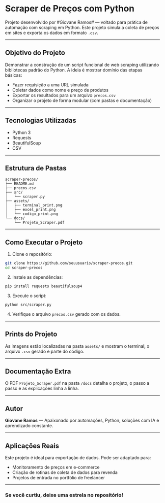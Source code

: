 # Scraper de Preços com Python

Projeto desenvolvido por #Giovane Ramos# — voltado para prática de automação com scraping em Python. Este projeto simula a coleta de preços em sites e exporta os dados em formato `.csv`.

---

## Objetivo do Projeto

Demonstrar a construção de um script funcional de web scraping utilizando bibliotecas padrão do Python. A ideia é mostrar domínio das etapas básicas:

- Fazer requisição a uma URL simulada
- Coletar dados como nome e preço de produtos
- Exportar os resultados para um arquivo `precos.csv`
- Organizar o projeto de forma modular (com pastas e documentação)

---

## Tecnologias Utilizadas

- Python 3
- Requests
- BeautifulSoup
- CSV

---

## Estrutura de Pastas

```
scraper-precos/
├── README.md
├── precos.csv
├── src/
│   └── scraper.py
├── assets/
│   ├── terminal_print.png
│   ├── excel_print.png
│   └── codigo_print.png
└── docs/
    └── Projeto_Scraper.pdf
```

---

## Como Executar o Projeto

1. Clone o repositório:
```bash
git clone https://github.com/seuusuario/scraper-precos.git
cd scraper-precos
```

2. Instale as dependências:
```bash
pip install requests beautifulsoup4
```

3. Execute o script:
```bash
python src/scraper.py
```

4. Verifique o arquivo `precos.csv` gerado com os dados.

---

## Prints do Projeto

As imagens estão localizadas na pasta `assets/` e mostram o terminal, o arquivo `.csv` gerado e parte do código.

---

## Documentação Extra

O PDF `Projeto_Scraper.pdf` na pasta `/docs` detalha o projeto, o passo a passo e as explicações linha a linha.

---

## Autor

**Giovane Ramos** — Apaixonado por automações, Python, soluções com IA e aprendizado constante.

---

## Aplicações Reais

Este projeto é ideal para exportação de dados. Pode ser adaptado para:

- Monitoramento de preços em e-commerce
- Criação de rotinas de coleta de dados para revenda
- Projetos de entrada no portfólio de freelancer

---

### Se você curtiu, deixe uma estrela no repositório!